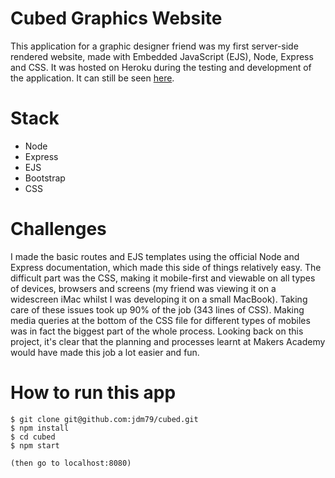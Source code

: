 # Cubed Graphics Website

This application for a graphic designer friend was my first server-side rendered website, made with Embedded JavaScript (EJS), Node, Express and CSS. It was hosted on Heroku during the testing and development of the application. It can still be seen [here](https://lit-sands-86396.herokuapp.com/).


# Stack

* Node
* Express
* EJS
* Bootstrap
* CSS


# Challenges

I made the basic routes and EJS templates using the official Node and Express documentation, which made this side of things relatively easy. The difficult part was the CSS, making it mobile-first and viewable on all types of devices, browsers and screens (my friend was viewing it on a widescreen iMac whilst I was developing it on a small MacBook). Taking care of these issues took up 90% of the job (343 lines of CSS). Making media queries at the bottom of the CSS file for different types of mobiles was in fact the biggest part of the whole process. Looking back on this project, it's clear that the planning and processes learnt at Makers Academy would have made this job a lot easier and fun.


# How to run this app 

```
$ git clone git@github.com:jdm79/cubed.git
$ npm install
$ cd cubed
$ npm start

(then go to localhost:8080)
```